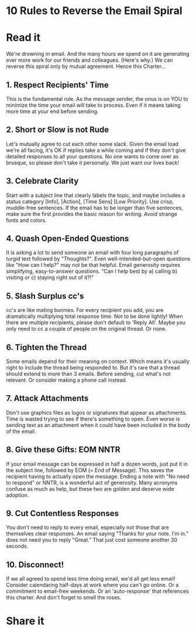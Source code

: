 # 10 Rules to Reverse the Email Spiral

# Read it

We're drowning in email. And the many hours we spend on it are generating ever more work for our friends and colleagues. (Here's why.) We can reverse this spiral only by mutual agreement. Hence this Charter...


## 1. Respect Recipients' Time 

This is the fundamental rule. As the message sender, the onus is on YOU to minimize the time your email will take to process. Even if it means taking more time at your end before sending. 


## 2. Short or Slow is not Rude 

Let's mutually agree to cut each other some slack. Given the email load we're all facing, it's OK if replies take a while coming and if they don't give detailed responses to all your questions. No one wants to come over as brusque, so please don't take it personally. We just want our lives back! 


## 3. Celebrate Clarity

Start with a subject line that clearly labels the topic, and maybe includes a status category [Info], [Action], [Time Sens] [Low Priority]. Use crisp, muddle-free sentences. If the email has to be longer than five sentences, make sure the first provides the basic reason for writing. Avoid strange fonts and colors. 


## 4. Quash Open-Ended Questions

It is asking a lot to send someone an email with four long paragraphs of turgid text followed by "Thoughts?". Even well-intended-but-open questions like "How can I help?" may not be that helpful. Email generosity requires simplifying, easy-to-answer questions. "Can I help best by a) calling b) visiting or c) staying right out of it?!" 


## 5. Slash Surplus cc's

cc's are like mating bunnies. For every recipient you add, you are dramatically multiplying total response time. Not to be done lightly! When there are multiple recipients, please don't default to 'Reply All'. Maybe you only need to cc a couple of people on the original thread. Or none.


## 6. Tighten the Thread 

Some emails depend for their meaning on context. Which means it's usually right to include the thread being responded to. But it's rare that a thread should extend to more than 3 emails. Before sending, cut what's not relevant. Or consider making a phone call instead. 


## 7. Attack Attachments 

Don't use graphics files as logos or signatures that appear as attachments. Time is wasted trying to see if there's something to open. Even worse is sending text as an attachment when it could have been included in the body of the email. 


## 8. Give these Gifts: EOM NNTR 

If your email message can be expressed in half a dozen words, just put it in the subject line, followed by EOM (= End of Message). This saves the recipient having to actually open the message. Ending a note with "No need to respond" or NNTR, is a wonderful act of generosity. Many acronyms confuse as much as help, but these two are golden and deserve wide adoption. 


## 9. Cut Contentless Responses 

You don't need to reply to every email, especially not those that are themselves clear responses. An email saying "Thanks for your note. I'm in." does not need you to reply "Great." That just cost someone another 30 seconds. 


## 10.  Disconnect! 

If we all agreed to spend less time doing email, we'd all get less email! Consider calendaring half-days at work where you can't go online. Or a commitment to email-free weekends. Or an 'auto-response' that references this charter. And don't forget to smell the roses.


# Share it

